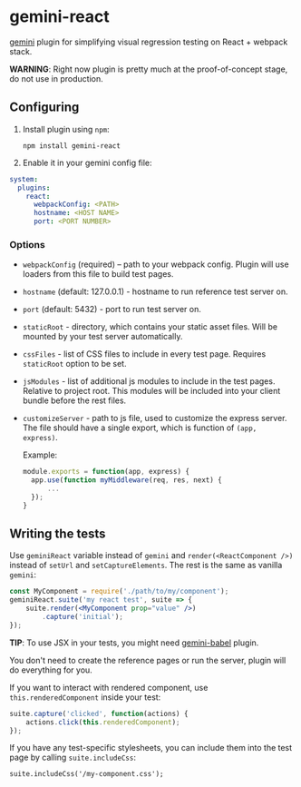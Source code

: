 # gemini-react

[gemini](https://github.com/gemini-testing/gemini) plugin for simplifying visual
regression testing on React + webpack stack.

**WARNING**: Right now plugin is pretty much at the proof-of-concept stage, do
not use in production.

## Configuring

1. Install plugin using `npm`:

   ```
   npm install gemini-react
   ```

2. Enable it in your gemini config file:

```yaml
system:
  plugins:
    react:
      webpackConfig: <PATH>
      hostname: <HOST NAME>
      port: <PORT NUMBER>
```

### Options

* `webpackConfig` (required) – path to your webpack config. Plugin will use
  loaders from this file to build test pages.
* `hostname` (default: 127.0.0.1) - hostname to run reference test server on.
* `port` (default: 5432) - port to run test server on.
* `staticRoot` - directory, which contains your static asset files. Will be
mounted by your test server automatically.
* `cssFiles` - list of CSS files to include in every test page. Requires
  `staticRoot` option to be set.
* `jsModules` - list of additional js modules to include in the test pages.
  Relative to project root. This modules will be included into your client
  bundle before the rest files.
* `customizeServer` - path to js file, used to customize the express server.
  The file should have a single export, which is function of `(app, express)`.
  
  Example: 

  ```js
  module.exports = function(app, express) {
    app.use(function myMiddleware(req, res, next) {
        ...
    });
  }
  ```

## Writing the tests

Use `geminiReact` variable instead of `gemini` and `render(<ReactComponent />)`
instead of `setUrl` and `setCaptureElements`. The rest is the same as vanilla
`gemini`:

```jsx
const MyComponent = require('./path/to/my/component');
geminiReact.suite('my react test', suite => {
    suite.render(<MyComponent prop="value" />)
        .capture('initial');
});
```

**TIP**: To use JSX in your tests, you might need [gemini-babel](https://github.com/researchgate/gemini-babel) plugin.

You don't need to create the reference pages or run the server, plugin will do
everything for you.

If you want to interact with rendered component, use `this.renderedComponent`
inside your test:

```javascript
suite.capture('clicked', function(actions) {
    actions.click(this.renderedComponent);
});
```

If you have any test-specific stylesheets, you can include them into the test
page by calling `suite.includeCss`:

```javscript
suite.includeCss('/my-component.css');
```
